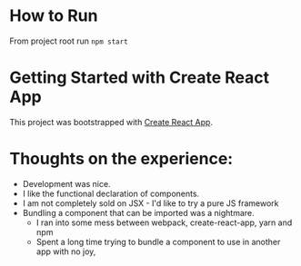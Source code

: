 # How to Run

From project root run `npm start`

# Getting Started with Create React App

This project was bootstrapped with [Create React App](https://github.com/facebook/create-react-app).

# Thoughts on the experience:

* Development was nice.
* I like the functional declaration of components.
* I am not completely sold on JSX - I'd like to try a pure JS framework
* Bundling a component that can be imported was a nightmare.
   * I ran into some mess between webpack, create-react-app, yarn and npm
   * Spent a long time trying to bundle a component to use in another
     app with no joy,
